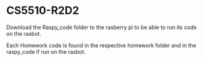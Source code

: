 # CS5510-R2D2

Download the Raspy_code folder to the rasberry pi to be able to run its code on the rasbot.

Each Homework code is found in the respective homework folder and in the raspy_code if run on the rasbot.